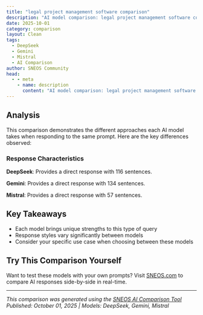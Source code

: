 ```yaml
---
title: "legal project management software comparison"
description: "AI model comparison: legal project management software comparison..."
date: 2025-10-01
category: comparison
layout: Clean
tags:
  - DeepSeek
  - Gemini
  - Mistral
  - AI Comparison
author: SNEOS Community
head:
  - - meta
    - name: description
      content: "AI model comparison: legal project management software comparison..."
---
```


<ChatComparison
  title="legal project management software comparison"
  prompt="legal project management software comparison"
  :responses='{"DeepSeek": "Of course. Here is a detailed comparison of legal project management (LPM) software, broken down by category to help you find the best fit for your firm or legal department.\n\nThe key to choosing the right tool is understanding that \u0022legal project management\u0022 isn\u0027t one single task. It encompasses matter management, time and billing, task tracking, and client collaboration. The best software for you depends on which of these areas is your primary pain point.\n\n### Quick Comparison Table\n\n| Feature | Dedicated Legal LPM Suites | Generic PM Tools (Legal-Adjusted) | Matter-Centric Platforms |\n| :--- | :--- | :--- | :--- |\n| **Primary Focus** | End-to-end matter lifecycle \u0026 profitability | Task \u0026 workflow management | Centralized matter information \u0026 discovery |\n| **Best For** | Law firms \u0026 departments focused on **profitability**, alternative fee arrangements (AFAs), and process improvement. | Teams needing **flexibility** and modern UI, willing to build their own legal workflows. | Large firms \u0026 corporate legal departments managing **complex litigation** and high volumes of data. |\n| **Key Strengths** | Legal-specific metrics (realization rates, budget vs. actual), built-in legal templates, integration with practice management tools. | High customizability, excellent collaboration features, intuitive user interfaces, often lower cost. | Powerful document management, advanced search (AI), deep integration with e-discovery and review tools. |\n| **Potential Weaknesses** | Can be less flexible, sometimes a steeper learning curve, may be overkill for simple task management. | Lacks legal-specific metrics out-of-the-box; requires setup and discipline to maintain legal context. | Can be expensive and complex; often less focused on task tracking and project timelines. |\n| **Examples** | **Clio Manage**, **LawVu**, **Actionstep** | **Asana**, **Trello**, **Monday.com** | **Relativity**, **DISCO**, **iManage**\n\n---\n\n### Category 1: Dedicated Legal Practice \u0026 Project Management Suites\n\nThese are all-in-one platforms built specifically for the business of law. They integrate matter management, time tracking, billing, and LPM features.\n\n#### 1. Clio Manage\n* **Overview:** The market leader in cloud-based legal practice management. Its core strength is matter management, but it has robust features for tracking tasks, deadlines, and matter budgets.\n* **Key LPM Features:**\n * **Task Templates:** Create reusable task lists for different matter types (e.g., Incorporation, Real Estate Closing).\n * **Matter Budgeting:** Set flat fee or phased budgets and track time and expenses against them.\n * **Workflow Automation:** Automate task assignments and reminders based on triggers.\n * **Trust Accounting:** Built-in tools for managing retainers, crucial for project financials.\n* **Best For:** Law firms of all sizes looking for an integrated system to manage their entire practice, from intake to invoice.\n* **Pricing:** Tiered subscription based on features and number of users.\n\n#### 2. LawVu\n* **Overview:** A platform designed specifically for in-house legal teams, positioning itself as the \u0022single source of truth\u0022 for all legal work.\n* **Key LPM Features:**\n * **Matter Management:** Centralized hub for all matters, requests, and documents.\n * **Collaboration Portals:** Secure portals for business clients and external counsel to collaborate.\n * **Spend Management:** Track and approve outside counsel invoices against budgets.\n * **Reporting \u0026 Analytics:** Dashboards to show legal\u0027s value and workload.\n* **Best For:** Corporate legal departments that need to manage workflow, control outside counsel spend, and demonstrate their value to the business.\n* **Pricing:** Custom pricing based on company size and needs.\n\n#### 3. Actionstep\n* **Overview:** A highly customizable practice management system that excels at automating complex legal workflows.\n* **Key LPM Features:**\n * **Powerful Automation:** Design sophisticated workflows that automatically create tasks, send emails, and generate documents.\n * **Matter Planning:** Visually map out matter stages and dependencies.\n * **Advanced Reporting:** Build custom reports on matter profitability, productivity, and case progress.\n* **Best For:** Midsize to large firms with complex, repeatable practice areas (e.g., immigration, litigation) that require heavy automation.\n* **Pricing:** Tiered subscription; higher tiers offer more advanced automation and features.\n\n---\n\n### Category 2: Generic Project Management Tools (Adapted for Law)\n\nThese are popular, flexible tools used across industries. They can be powerful for LPM but require more setup to fit legal processes.\n\n#### 1. Asana\n* **Overview:** A versatile task and project management tool with a clean, user-friendly interface.\n* **How to Use for LPM:**\n * Create a \u0022Project\u0022 for each legal matter.\n * Use \u0022Sections\u0022 for matter phases (Pleadings, Discovery, Trial).\n * Use \u0022Tasks\u0022 for individual action items, assigning them to team members with due dates.\n * Use custom fields for \u0022Time Spent,\u0022 \u0022Matter Number,\u0022 or \u0022Priority.\u0022\n* **Best For:** Legal teams that prioritize collaboration, clarity, and a modern user experience. Excellent for managing internal legal projects and straightforward matters.\n* **Pricing:** Free tier for small teams; paid tiers for advanced features.\n\n#### 2. Trello\n* **Overview:** A simple, Kanban-style tool based on boards, lists, and cards.\n* **How to Use for LPM:**\n * Create a \u0022Board\u0022 for a case or a practice group.\n * Use \u0022Lists\u0022 for stages (To Do, In Progress, For Review, Done).\n * Each \u0022Card\u0022 is a task; you can assign members, add checklists, due dates, and attachments.\n* **Best For:** Visual learners and small teams managing a high volume of discrete tasks. Less ideal for complex matters with many dependencies.\n* **Pricing:** Free tier is very capable; paid tiers for power-ups and integrations.\n\n#### 3. Monday.com\n* **Overview:** A highly customizable Work OS (Operating System) that can be molded to fit almost any workflow.\n* **How to Use for LPM:**\n * Start with a legal matter management template.\n * Use multiple views: Kanban for stages, Timeline for deadlines, Gantt for dependencies.\n * Create automations to notify teams when a phase is complete or a deadline is approaching.\n* **Best For:** Legal ops teams and departments that need a powerful, customizable system and have the resources to set it up and maintain it.\n* **Pricing:** Tiered, based on features and number of users.\n\n---\n\n### Category 3: Matter \u0026 Document-Centric Platforms\n\nThese tools focus less on \u0022tasks\u0022 and more on the matter itself, its documents, and the data within them. They are often used in conjunction with other tools.\n\n#### 1. Relativity\n* **Overview:** The dominant platform in the e-discovery space, but its matter-centric approach is a form of complex project management.\n* **Key LPM Features:**\n * **Centralized Matter Repository:** All documents, transcripts, and data for a case in one place.\n * **Workflow Management:** Manages the flow of document review (e.g., first-pass, quality control).\n * **Analytics \u0026 AI:** Uses technology-assisted review (TAR) to manage large data volumes efficiently.\n* **Best For:** Large law firms and corporate legal departments handling complex litigation and massive e-discovery projects.\n* **Pricing:** High-cost, typically enterprise-level licensing.\n\n---\n\n### How to Choose: A Step-by-Step Guide\n\n1. **Identify Your Core Pain Point:**\n * Are you struggling with **missed deadlines**? -\u003E Look for strong task management (Asana, Clio).\n * Are matters going **over budget**? -\u003E Prioritize matter budgeting tools (Clio, LawVu).\n * Is **collaboration with clients/counsel** inefficient? -\u003E Consider portals (LawVu).\n * Do you have **highly repeatable workflows**? -\u003E Automation is key (Actionstep, Monday.com).\n\n2. **Consider Integration:** Does the software need to connect with your existing tools (e.g., Outlook, Office 365, Dropbox, your time and billing system)? Dedicated legal suites often have deeper integrations.\n\n3. **Evaluate the User Experience:** A tool that your team refuses to use is worthless. Get demos and free trials. Is it intuitive? Will lawyers actually adopt it?\n\n4. **Think About Scalability:** Is this for a 5-person team or a 500-person department? Will the tool grow with you?\n\n5. **Analyze Cost vs. Value:** Look beyond the sticker price. A generic tool may seem cheaper but could require significant admin time to set up and maintain. A dedicated legal tool may offer more value through integrated time tracking and billing.\n\n**Final Recommendation:**\n\n* For **most law firms** seeking an all-in-one solution, start your evaluation with **Clio Manage** or **Actionstep**.\n* For **in-house legal teams**, **LawVu** is the specialist leader, while **Asana** or **Monday.com** are strong generic contenders.\n* For **simple, visual task management** in a small team, **Trello** or the free version of **Asana** are excellent starting points.", "Gemini": "Okay, let\u0027s break down legal project management (LPM) software and do a comparison. I\u0027ll cover key features, top players, and factors to consider when making your choice.\n\n**What is Legal Project Management (LPM) Software?**\n\nLPM software is designed to help law firms, legal departments, and other legal professionals manage legal matters as projects. This includes:\n\n* **Planning:** Defining scope, tasks, timelines, and resources.\n* **Execution:** Managing tasks, tracking progress, and collaborating with team members.\n* **Monitoring \u0026 Controlling:** Tracking budgets, identifying risks, and making adjustments as needed.\n* **Closing:** Finalizing the matter, documenting lessons learned, and billing.\n\n**Key Features to Look For:**\n\n* **Task Management:**\n * Create, assign, and track tasks.\n * Set deadlines and dependencies.\n * Prioritize tasks.\n * Kanban boards, Gantt charts, or lists for visualization.\n* **Document Management:**\n * Centralized storage for all documents related to a matter.\n * Version control.\n * Integration with document management systems (e.g., NetDocuments, iManage).\n * Collaboration features (e.g., commenting, co-editing).\n* **Time Tracking \u0026 Billing:**\n * Track time spent on tasks.\n * Generate invoices.\n * Integration with accounting software (e.g., QuickBooks, Xero).\n * Budgeting and cost control.\n* **Communication \u0026 Collaboration:**\n * Internal messaging/chat.\n * Shared calendars.\n * Client portals.\n * Email integration.\n* **Reporting \u0026 Analytics:**\n * Track project progress.\n * Monitor budget adherence.\n * Identify potential risks and issues.\n * Generate reports on key metrics.\n* **Matter Budgeting and Cost Tracking:**\n * Estimate costs for each phase of the matter.\n * Track actual costs against the budget.\n * Identify cost overruns early on.\n* **Workflow Automation:**\n * Automate repetitive tasks.\n * Streamline processes.\n * Reduce errors.\n* **Risk Management:**\n * Identify potential risks.\n * Assess the impact and likelihood of risks.\n * Develop mitigation plans.\n* **Integration:**\n * Integration with other legal software (e.g., case management, time tracking, billing, document management).\n * API access for custom integrations.\n* **Security:**\n * Data encryption.\n * Access controls.\n * Compliance with relevant regulations (e.g., GDPR, HIPAA).\n* **Client Portal:**\n * A secure portal for clients to access documents, track progress, and communicate with the legal team.\n* **Mobile Access:** Access the software from mobile devices.\n* **Ease of Use:** Intuitive interface and easy to learn.\n* **Scalability:** Ability to handle increasing workloads and data volumes.\n* **Customer Support:** Responsive and helpful support.\n\n**Top LPM Software Options (with Considerations):**\n\nHere\u0027s a comparison of some popular LPM software options. Keep in mind that \u0022best\u0022 depends heavily on your specific needs, firm size, budget, and technical infrastructure.\n\n| Software | Description | Key Strengths | Potential Weaknesses | Pricing | Target Audience |\n| ----------------- | --------------------------------------------------------------------------------------------------------------- | -------------------------------------------------------------------------------------------------------------------------------------------------------------------------------------------- | ------------------------------------------------------------------------------------------------------------------------------------------- | ------------------------------------------------------------------------------------------------------- | ---------------------------------------------------- |\n| **Clockwise.Law** | End-to-end legal operations platform including project management, budgeting, analytics and AI powered features. | Highly integrated. Flexible workflow automation. Advanced analytics and reporting. Budget vs. Actual tracking. | May be overkill for very small firms or solo practitioners. Younger company than Clio and MyCase. | Starting at $179/user/month | Mid-size to larger law firms and legal departments |\n| **Clio Manage** | Comprehensive practice management software with built-in LPM features. | Widely used, robust features, strong integrations, good for both practice management and LPM. | LPM features might not be as advanced as dedicated LPM software. Can be expensive for very small firms. | Essentials: $69/user/month, Premium: $99/user/month, Complete: $129/user/month (annual) | Small to mid-sized law firms |\n| **MyCase** | Similar to Clio, offering practice management with project management capabilities. | All-in-one solution, user-friendly interface, good for smaller firms. | LPM features might be more basic than dedicated LPM tools. | Basic: $49/user/month, Pro: $69/user/month, Premier: $89/user/month (annual) | Small to mid-sized law firms |\n| **PracticePanther** | Practice Management Software with a strong emphasis on automations. | Workflow automation, user-friendly interface, good for streamlining tasks and improving efficiency. | Could lack the depth of advanced LPM features found in more specialized software. | Starting at $49/user/month(annual). | Small to mid-sized law firms |\n| **Smartsheet** | A versatile project management tool that can be adapted for legal use. | Highly customizable, flexible, powerful for complex projects, good for data visualization. | Requires more setup and configuration for legal-specific workflows. Not specifically designed for law firms. | Pro: $7/user/month, Business: $25/user/month (annual) | Legal departments, larger firms with complex projects |\n| **Asana** | Another general-purpose project management tool adaptable for legal. | User-friendly, collaborative, good for task management and team communication. | Similar to Smartsheet, requires customization for legal workflows. Lacks legal-specific features. | Basic: Free, Premium: $10.99/user/month, Business: $24.99/user/month (annual) | Legal departments, smaller firms for task management |\n| **Trello** | A simple, visual project management tool using Kanban boards. | Easy to use, visual, good for managing simple projects. | Not suitable for complex projects or tasks that require significant detail. Lacks legal-specific features. | Free, Standard: $5/user/month, Premium: $10/user/month (annual) | Small teams, simple project tracking |\n| **Matter365** | Built for Microsoft 365 | Seamlessly integrated with Microsoft products, user-friendly, budget-friendly, good for managing cases. | Not suitable for complex projects or tasks that require significant detail. Lacks legal-specific features. | $49/user/month(annual) | Teams and firms using Microsoft 365 |\n\n**Important Considerations When Choosing:**\n\n1. **Firm Size and Structure:** A solo practitioner has very different needs than a large firm with multiple departments.\n2. **Areas of Practice:** Some software is better suited for certain practice areas (e.g., litigation, real estate, corporate).\n3. **Existing Software:** Choose software that integrates well with your existing tools (e.g., document management, time tracking, accounting).\n4. **Budget:** Pricing varies significantly. Consider the total cost of ownership, including implementation, training, and ongoing support.\n5. **Ease of Use:** Choose software that is easy to learn and use for all team members. A complex system that no one uses is useless.\n6. **Scalability:** Will the software be able to grow with your firm?\n7. **Security:** Ensure the software meets your firm\u0027s security requirements and complies with relevant regulations.\n8. **Data Migration:** How easy is it to migrate data from your current system to the new one? This can be a significant undertaking.\n\n**Steps to Take Before Making a Decision:**\n\n1. **Define Your Needs:** Document your requirements and priorities.\n2. **Research Options:** Explore different software options and compare features and pricing.\n3. **Request Demos:** Schedule demos with several vendors to see the software in action.\n4. **Free Trials:** Take advantage of free trials to test the software with your own data.\n5. **Read Reviews:** Check online reviews to see what other users are saying about the software.\n6. **Talk to Peers:** Get recommendations from other law firms or legal departments.\n\n**In conclusion:** The right LPM software can significantly improve efficiency, reduce costs, and improve client satisfaction. Take the time to evaluate your needs and choose a solution that is the best fit for your firm. Remember to prioritize features that are essential for your practice and consider the long-term costs and benefits.\n", "Mistral": "Choosing the right legal project management software can significantly enhance the efficiency and productivity of a law firm or legal department. Here is a comparison of some popular legal project management software options:\n\n### 1. **Clio**\n- **Features**: Case management, document management, time tracking, billing, client portal, and integrations with other tools.\n- **Pros**: User-friendly interface, strong customer support, extensive integrations, and robust reporting capabilities.\n- **Cons**: Can be expensive for smaller firms, some users report a steep learning curve.\n- **Best For**: Small to medium-sized law firms looking for comprehensive case management.\n\n### 2. **MyCase**\n- **Features**: Case management, document management, time tracking, billing, client portal, and e-signature capabilities.\n- **Pros**: Intuitive design, strong customer support, and good for client communication.\n- **Cons**: Limited customization options, some users find the interface less flexible.\n- **Best For**: Small to medium-sized firms needing strong client communication tools.\n\n### 3. **PracticePanther**\n- **Features**: Case management, document management, time tracking, billing, client portal, and CRM capabilities.\n- **Pros**: Easy to use, strong customer support, and good for firms needing CRM features.\n- **Cons**: Limited customization, some users report occasional glitches.\n- **Best For**: Firms looking for an all-in-one solution with CRM capabilities.\n\n### 4. **TimeSolv**\n- **Features**: Time tracking, billing, project management, document management, and integrations with other tools.\n- **Pros**: Strong time tracking and billing features, good for firms needing detailed project management.\n- **Cons**: User interface can be complex, some users report a steep learning curve.\n- **Best For**: Firms needing robust time tracking and billing capabilities.\n\n### 5. **CosmoLex**\n- **Features**: Case management, document management, time tracking, billing, accounting, and trust accounting.\n- **Pros**: Integrated accounting and trust accounting, strong compliance features.\n- **Cons**: Can be expensive, some users find the interface less intuitive.\n- **Best For**: Firms needing integrated accounting and trust accounting.\n\n### 6. **Actionstep**\n- **Features**: Case management, document management, time tracking, billing, workflow automation, and CRM capabilities.\n- **Pros**: Highly customizable, strong workflow automation, and good for firms needing CRM features.\n- **Cons**: Can be complex to set up, some users report a steep learning curve.\n- **Best For**: Firms needing extensive customization and workflow automation.\n\n### 7. **Smokeball**\n- **Features**: Case management, document management, time tracking, billing, and automated document generation.\n- **Pros**: Strong document automation, good for firms needing automated document generation.\n- **Cons**: Limited customization, some users report occasional performance issues.\n- **Best For**: Firms needing strong document automation capabilities.\n\n### 8. **CaseFox**\n- **Features**: Case management, document management, time tracking, billing, and client portal.\n- **Pros**: Affordable, easy to use, and good for small firms.\n- **Cons**: Limited features compared to other options, some users report occasional bugs.\n- **Best For**: Small firms or solo practitioners looking for an affordable solution.\n\n### 9. **Zola Suite**\n- **Features**: Case management, document management, time tracking, billing, email management, and accounting.\n- **Pros**: Integrated email management, strong accounting features, and good for firms needing comprehensive management.\n- **Cons**: Can be expensive, some users report a steep learning curve.\n- **Best For**: Firms needing integrated email and accounting management.\n\n### 10. **Lawcus**\n- **Features**: Case management, document management, time tracking, billing, and project management.\n- **Pros**: Strong project management features, good for firms needing detailed project tracking.\n- **Cons**: Limited customization, some users report occasional performance issues.\n- **Best For**: Firms needing robust project management capabilities.\n\n### Key Considerations:\n- **Budget**: Determine your budget and compare the pricing plans of different software options.\n- **Features**: Identify the key features you need, such as time tracking, billing, document management, and client communication.\n- **Ease of Use**: Consider the user-friendliness of the software, especially if your team is not tech-savvy.\n- **Integrations**: Check for integrations with other tools you use, such as email, calendar, and accounting software.\n- **Customer Support**: Ensure the software provider offers good customer support to help with any issues.\n\nBy evaluating these factors, you can choose the legal project management software that best fits your firm\u0027s needs and enhances your overall productivity."}' 
  published-date="21:17"
/>

## Analysis

This comparison demonstrates the different approaches each AI model takes when responding to the same prompt. Here are the key differences observed:

### Response Characteristics

**DeepSeek**: Provides a direct response with 116 sentences. 

**Gemini**: Provides a direct response with 134 sentences. 

**Mistral**: Provides a direct response with 57 sentences. 

## Key Takeaways

- Each model brings unique strengths to this type of query
- Response styles vary significantly between models
- Consider your specific use case when choosing between these models

## Try This Comparison Yourself

Want to test these models with your own prompts? Visit [SNEOS.com](https://sneos.com) to compare AI responses side-by-side in real-time.

---

*This comparison was generated using the [SNEOS AI Comparison Tool](https://sneos.com)*
*Published: October 01, 2025 | Models: DeepSeek, Gemini, Mistral*
